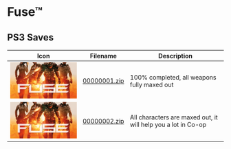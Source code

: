 # Fuse™

## PS3 Saves

| Icon | Filename | Description |
|------|----------|-------------|
| ![Fuse™](ICON0.PNG) | [00000001.zip](00000001.zip) | 100% completed, all weapons fully maxed out |
| ![Fuse™](ICON0.PNG) | [00000002.zip](00000002.zip) | All characters are maxed out, it will help you a lot in Co-op |

